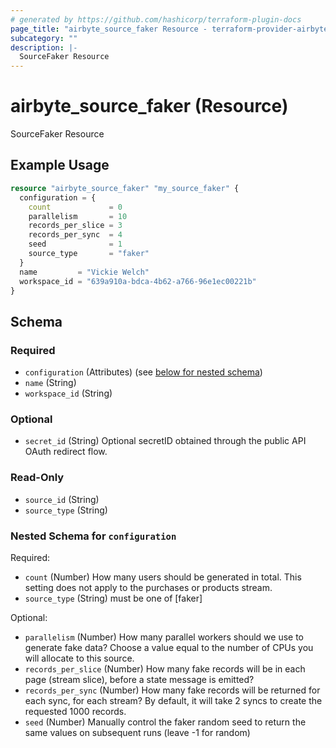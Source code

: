```yaml
---
# generated by https://github.com/hashicorp/terraform-plugin-docs
page_title: "airbyte_source_faker Resource - terraform-provider-airbyte"
subcategory: ""
description: |-
  SourceFaker Resource
---
```


# airbyte_source_faker (Resource)

SourceFaker Resource

## Example Usage

```terraform
resource "airbyte_source_faker" "my_source_faker" {
  configuration = {
    count             = 0
    parallelism       = 10
    records_per_slice = 3
    records_per_sync  = 4
    seed              = 1
    source_type       = "faker"
  }
  name         = "Vickie Welch"
  workspace_id = "639a910a-bdca-4b62-a766-96e1ec00221b"
}
```

<!-- schema generated by tfplugindocs -->
## Schema

### Required

- `configuration` (Attributes) (see [below for nested schema](#nestedatt--configuration))
- `name` (String)
- `workspace_id` (String)

### Optional

- `secret_id` (String) Optional secretID obtained through the public API OAuth redirect flow.

### Read-Only

- `source_id` (String)
- `source_type` (String)

<a id="nestedatt--configuration"></a>
### Nested Schema for `configuration`

Required:

- `count` (Number) How many users should be generated in total.  This setting does not apply to the purchases or products stream.
- `source_type` (String) must be one of [faker]

Optional:

- `parallelism` (Number) How many parallel workers should we use to generate fake data?  Choose a value equal to the number of CPUs you will allocate to this source.
- `records_per_slice` (Number) How many fake records will be in each page (stream slice), before a state message is emitted?
- `records_per_sync` (Number) How many fake records will be returned for each sync, for each stream?  By default, it will take 2 syncs to create the requested 1000 records.
- `seed` (Number) Manually control the faker random seed to return the same values on subsequent runs (leave -1 for random)


